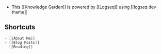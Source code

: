 - This [[Knowledge Garden]] is powered by [[Logseq]] using [[logseq dev theme]]
## Shortcuts
	- [[About Me]]
	- [[Blog Posts]]
	- [[Reading]]